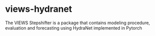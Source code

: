 # views-hydranet
The VIEWS Stepshifter is a package that contains modeling procedure, evaluation and forecasting using HydraNet implemented in Pytorch 
